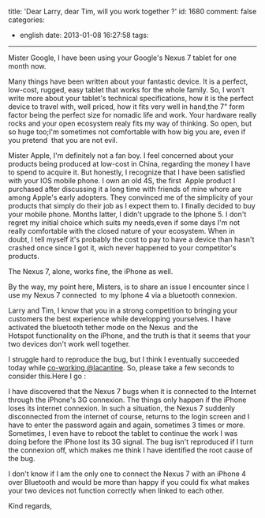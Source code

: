 title: 'Dear Larry, dear Tim, will you work together ?'
id: 1680
comment: false
categories:
  - english
date: 2013-01-08 16:27:58
tags:
---

Mister Google, I have been using your Google's Nexus 7 tablet for one month now.

Many things have been written about your fantastic device. It is a perfect, low-cost, rugged, easy tablet that works for the whole family. So, I won't write more about your tablet's technical specifications, how it is the perfect device to travel with, well priced, how it fits very well in hand,the 7" form factor being the perfect size for nomadic life and work. Your hardware really rocks and your open ecosystem realy fits my way of thinking. So open, but so huge too;I'm sometimes not comfortable with how big you are, even if you pretend  that you are not evil.

Mister Apple, I'm definitely not a fan boy. I feel concerned about your products being produced at low-cost in China, regarding the money I have to spend to acquire it. But honestly, I recognize that I have been satisfied with your IOS mobile phone. I own an old 4S, the first  Apple product I purchased after discussing it a long time with friends of mine whore are among Apple's early adopters. They convinced me of the simplicity of your products that simply do their job as I expect them to. I finally decided to buy your mobile phone. Months latter, I didn't upgrade to the Iphone 5\. I don't regret my initial choice which suits my needs,even if some days I'm not really comfortable with the closed nature of your ecosystem. When in doubt, I tell myself it's probably the cost to pay to have a device than hasn't crashed once since I got it, wich never happened to your competitor's products.

The Nexus 7, alone, works fine, the iPhone as well.

By the way, my point here, Misters, is to share an issue I encounter since I use my Nexus 7 connected  to my Iphone 4 via a bluetooth connexion.

Larry and Tim, I know that you in a strong competition to bringing your customers the best experience while developping yourselves. I have activated the bluetooth tether mode on the Nexus  and the Hotspot functionality on the iPhone, and the truth is that it seems that your two devices don't work well together.

I struggle hard to reproduce the bug, but I think I eventually succeeded today while [co-working @lacantine](http://lacantine.org/blog/un-espace-de-coworking "I"). So, please take a few seconds to consider this.Here I go :

I have discovered that the Nexus 7 bugs when it is connected to the Internet through the iPhone's 3G connexion. The things only happen if the iPhone loses its internet connexion. In such a situation, the Nexus 7 suddenly disconnected from the internet of course, returns to the login screen and I have to enter the password again and again, sometimes 3 times or more. Sometimes, I even have to reboot the tablet to continue the work I was doing before the iPhone lost its 3G signal. The bug isn't reproduced if I turn the connexion off, which makes me think I have identified the root cause of the bug.

I don't know if I am the only one to connect the Nexus 7 with an iPhone 4 over Bluetooth and would be more than happy if you could fix what makes your two devices not function correctly when linked to each other.

Kind regards,

<!--cforms name="Vérification in english"-->

&nbsp;